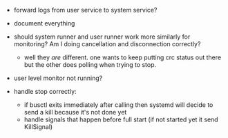 - forward logs from user service to system service?
- document everything
- should system runner and user runner work more similarly for monitoring? Am I doing cancellation and disconnection correctly?
    - well they _are_ different. one wants to keep putting crc status out there but the other does polling when trying to stop.

- user level monitor not running?
- handle stop correctly:
    - if busctl exits immediately after calling then systemd will decide to send a kill because it's not done yet
    - handle signals that happen before full start (if not started yet it send KillSignal)

